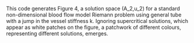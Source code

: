 This code generates Figure 4, a solution space (A_2,u_2) for a standard non-dimensional blood flow model Riemann problem using general tube with a jump in the vessel stiffness k.  Ignoring supercritical solutions, which appear as white patches on the figure, a patchwork of different colours, representing different solutions, emerges.
